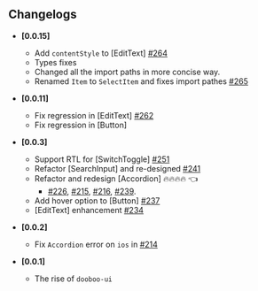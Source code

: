 ## Changelogs
- **[0.0.15]**
  * Add `contentStyle` to [EditText] [#264](https://github.com/dooboolab/dooboo-ui/pull/264)
  * Types fixes
  * Changed all the import paths in more concise way.
  * Renamed `Item` to `SelectItem` and fixes import pathes [#265](https://github.com/dooboolab/dooboo-ui/issues/265)

- **[0.0.11]**
  * Fix regression in [EditText] [#262](https://github.com/dooboolab/dooboo-ui/pull/262)
  * Fix regression in [Button]

- **[0.0.3]**
  * Support RTL for [SwitchToggle] [#251](https://github.com/dooboolab/dooboo-ui/pull/251)
  * Refactor [SearchInput] and re-designed [#241](https://github.com/dooboolab/dooboo-ui/pull/241)
  * Refactor and redesign [Accordion] 🔥🔥🔥🔥 👈
    - [#226](https://github.com/dooboolab/dooboo-ui/pull/226), [#215](https://github.com/dooboolab/dooboo-ui/pull/215), [#216](https://github.com/dooboolab/dooboo-ui/pull/216), [#239](https://github.com/dooboolab/dooboo-ui/pull/239).
  * Add hover option to [Button] [#237](https://github.com/dooboolab/dooboo-ui/pull/237)
  * [EditText] enhancement [#234](https://github.com/dooboolab/dooboo-ui/pull/234)

- **[0.0.2]**
  * Fix `Accordion` error on `ios` in [#214](https://github.com/dooboolab/dooboo-ui/pull/214)

- **[0.0.1]**
  * The rise of `dooboo-ui`